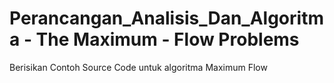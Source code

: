 # Perancangan_Analisis_Dan_Algoritma - The Maximum - Flow Problems
  Berisikan Contoh Source Code untuk algoritma Maximum Flow
